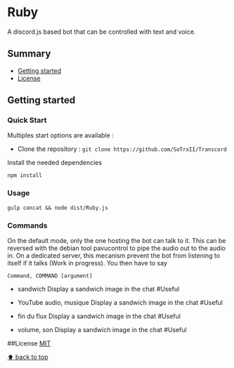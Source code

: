# Ruby
A discord.js based bot that can be controlled with text and voice.

## Summary

  - [Getting started](#getting-started)
  - [License](#license)


## Getting started

### Quick Start

Multiples start options are available :
- Clone the repository : `git clone https://github.com/SoTrxII/Transcord`

Install the needed dependencies
```Shell
npm install
```

### Usage

```Shell
gulp concat && node dist/Ruby.js
```

### Commands
  On the default mode, only the one hosting the bot can talk to it. This can be reversed with the debian tool pavucontrol to pipe the audio out to the audio in. On a dedicated server, this mecanism prevent the bot from listening to itself if it talks (Work in progress).
  You then have to say
  ```Shell
  Command, COMMAND [argument]
  ```
 - sandwich
    Display a sandwich image in the chat #Useful

 - YouTube audio, musique
    Display a sandwich image in the chat #Useful

 - fin du flux
    Display a sandwich image in the chat #Useful

 - volume, son
    Display a sandwich image in the chat #Useful


##License
[MIT](http://opensource.org/licenses/MIT)

[⬆ back to top](#summary)
